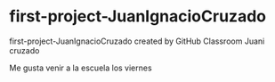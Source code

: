 # first-project-JuanIgnacioCruzado
first-project-JuanIgnacioCruzado created by GitHub Classroom
Juani cruzado

Me gusta venir a la escuela los viernes
